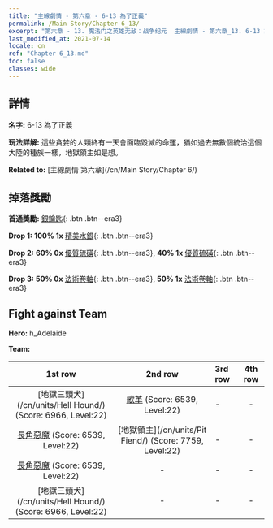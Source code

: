```yaml
---
title: "主線劇情 - 第六章 - 6-13 為了正義"
permalink: /Main Story/Chapter 6_13/
excerpt: "第六章 - 13. 魔法门之英雄无敌：战争纪元  主線劇情 - 第六章_13. 6-13 為了正義"
last_modified_at: 2021-07-14
locale: cn
ref: "Chapter 6_13.md"
toc: false
classes: wide
---
```


## 詳情

 **名字:** 6-13 為了正義

 **玩法詳解:** 這些貪婪的人類終有一天會面臨毀滅的命運，猶如過去無數個統治這個大陸的種族一樣，地獄領主如是想。

 **Related to:** [主線劇情 第六章](/cn/Main Story/Chapter 6/)

## 掉落獎勵

 **首通獎勵:** [銀鑰匙](/cn/Items/con_693/){: .btn .btn--era3}

 **Drop 1:** **100% 1x** [精美水銀](/cn/Items/mat_21/){: .btn .btn--era3}

 **Drop 2:** **60% 0x** [優質硫磺](/cn/Items/mat_15/){: .btn .btn--era3}, **40% 1x** [優質硫磺](/cn/Items/mat_15/){: .btn .btn--era3}

 **Drop 3:** **50% 0x** [法術卷軸](/cn/Items/con_694/){: .btn .btn--era3}, **50% 1x** [法術卷軸](/cn/Items/con_694/){: .btn .btn--era3}


## Fight against Team
 **Hero:** h_Adelaide

 **Team:**


  | 1st row | 2nd row | 3rd row | 4th row |
  |:----:|:----:|:----|:----:|
  | [地獄三頭犬](/cn/units/Hell Hound/) (Score: 6966, Level:22)  | [歌革](/cn/units/Gog/) (Score: 6539, Level:22)  | - | - |
  | [長角惡魔](/cn/units/Demon/) (Score: 6539, Level:22)  | [地獄領主](/cn/units/Pit Fiend/) (Score: 7759, Level:22)  | - | - |
  | [長角惡魔](/cn/units/Demon/) (Score: 6539, Level:22)  | - | - | - |
  | [地獄三頭犬](/cn/units/Hell Hound/) (Score: 6966, Level:22)  | - | - | - |


